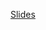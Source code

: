 
[Slides](https://learningcentral.cf.ac.uk/bbcswebdav/pid-4534176-dt-content-rid-9331524_2/courses/1718-CM6121/IntroJava%281%29.pdf)
